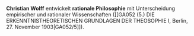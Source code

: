 
**Christian Wolff** entwickelt **rationale Philosophie** mit Unterscheidung empirischer und rationaler Wissenschaften ([[GA052 (5.) DIE ERKENNTNISTHEORETISCHEN GRUNDLAGEN DER THEOSOPHIE I, Berlin, 27. November 1903|GA052/5]]).
